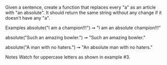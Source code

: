 Given a sentence, create a function that replaces every "a" as an article with "an absolute". It should return the same string without any change if it doesn't have any "a".

Examples
absolute("I am a champion!!!") ➞ "I am an absolute champion!!!"

absolute("Such an amazing bowler.") ➞ "Such an amazing bowler."

absolute("A man with no haters.") ➞ "An absolute man with no haters."

Notes
Watch for uppercase letters as shown in example #3.